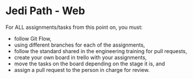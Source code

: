 Jedi Path - Web
=================
For ALL assignments/tasks from this point on, you must:
* follow Git Flow,
* using different branches for each of the assignments, 
* follow the standard shared in the engineering training for pull requests,
* create your own board in trello with your assignments, 
* move the tasks on the board depending on the stage it is, and
* assign a pull request to the person in charge for review.
